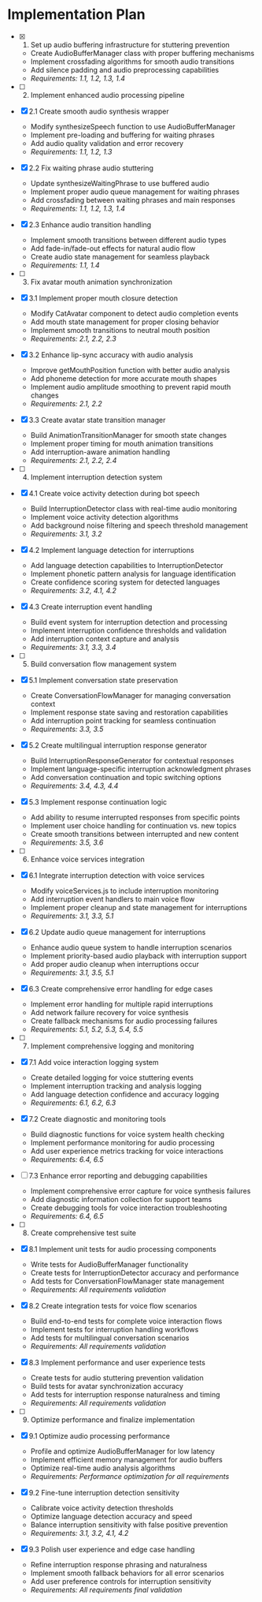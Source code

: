 # Implementation Plan

- [x] 1. Set up audio buffering infrastructure for stuttering prevention
  - Create AudioBufferManager class with proper buffering mechanisms
  - Implement crossfading algorithms for smooth audio transitions
  - Add silence padding and audio preprocessing capabilities
  - _Requirements: 1.1, 1.2, 1.3, 1.4_

- [ ] 2. Implement enhanced audio processing pipeline
- [x] 2.1 Create smooth audio synthesis wrapper
  - Modify synthesizeSpeech function to use AudioBufferManager
  - Implement pre-loading and buffering for waiting phrases
  - Add audio quality validation and error recovery
  - _Requirements: 1.1, 1.2, 1.3_

- [x] 2.2 Fix waiting phrase audio stuttering
  - Update synthesizeWaitingPhrase to use buffered audio
  - Implement proper audio queue management for waiting phrases
  - Add crossfading between waiting phrases and main responses
  - _Requirements: 1.1, 1.2, 1.3, 1.4_

- [x] 2.3 Enhance audio transition handling
  - Implement smooth transitions between different audio types
  - Add fade-in/fade-out effects for natural audio flow
  - Create audio state management for seamless playback
  - _Requirements: 1.1, 1.4_

- [ ] 3. Fix avatar mouth animation synchronization
- [x] 3.1 Implement proper mouth closure detection
  - Modify CatAvatar component to detect audio completion events
  - Add mouth state management for proper closing behavior
  - Implement smooth transitions to neutral mouth position
  - _Requirements: 2.1, 2.2, 2.3_

- [x] 3.2 Enhance lip-sync accuracy with audio analysis
  - Improve getMouthPosition function with better audio analysis
  - Add phoneme detection for more accurate mouth shapes
  - Implement audio amplitude smoothing to prevent rapid mouth changes
  - _Requirements: 2.1, 2.2_

- [x] 3.3 Create avatar state transition manager
  - Build AnimationTransitionManager for smooth state changes
  - Implement proper timing for mouth animation transitions
  - Add interruption-aware animation handling
  - _Requirements: 2.1, 2.2, 2.4_

- [ ] 4. Implement interruption detection system
- [x] 4.1 Create voice activity detection during bot speech
  - Build InterruptionDetector class with real-time audio monitoring
  - Implement voice activity detection algorithms
  - Add background noise filtering and speech threshold management
  - _Requirements: 3.1, 3.2_

- [x] 4.2 Implement language detection for interruptions
  - Add language detection capabilities to InterruptionDetector
  - Implement phonetic pattern analysis for language identification
  - Create confidence scoring system for detected languages
  - _Requirements: 3.2, 4.1, 4.2_

- [x] 4.3 Create interruption event handling
  - Build event system for interruption detection and processing
  - Implement interruption confidence thresholds and validation
  - Add interruption context capture and analysis
  - _Requirements: 3.1, 3.3, 3.4_

- [ ] 5. Build conversation flow management system
- [x] 5.1 Implement conversation state preservation
  - Create ConversationFlowManager for managing conversation context
  - Implement response state saving and restoration capabilities
  - Add interruption point tracking for seamless continuation
  - _Requirements: 3.3, 3.5_

- [x] 5.2 Create multilingual interruption response generator
  - Build InterruptionResponseGenerator for contextual responses
  - Implement language-specific interruption acknowledgment phrases
  - Add conversation continuation and topic switching options
  - _Requirements: 3.4, 4.3, 4.4_

- [x] 5.3 Implement response continuation logic
  - Add ability to resume interrupted responses from specific points
  - Implement user choice handling for continuation vs. new topics
  - Create smooth transitions between interrupted and new content
  - _Requirements: 3.5, 3.6_

- [ ] 6. Enhance voice services integration
- [x] 6.1 Integrate interruption detection with voice services
  - Modify voiceServices.js to include interruption monitoring
  - Add interruption event handlers to main voice flow
  - Implement proper cleanup and state management for interruptions
  - _Requirements: 3.1, 3.3, 5.1_

- [x] 6.2 Update audio queue management for interruptions
  - Enhance audio queue system to handle interruption scenarios
  - Implement priority-based audio playback with interruption support
  - Add proper audio cleanup when interruptions occur
  - _Requirements: 3.1, 3.5, 5.1_

- [x] 6.3 Create comprehensive error handling for edge cases
  - Implement error handling for multiple rapid interruptions
  - Add network failure recovery for voice synthesis
  - Create fallback mechanisms for audio processing failures
  - _Requirements: 5.1, 5.2, 5.3, 5.4, 5.5_

- [ ] 7. Implement comprehensive logging and monitoring
- [x] 7.1 Add voice interaction logging system
  - Create detailed logging for voice stuttering events
  - Implement interruption tracking and analysis logging
  - Add language detection confidence and accuracy logging
  - _Requirements: 6.1, 6.2, 6.3_

- [x] 7.2 Create diagnostic and monitoring tools
  - Build diagnostic functions for voice system health checking
  - Implement performance monitoring for audio processing
  - Add user experience metrics tracking for voice interactions
  - _Requirements: 6.4, 6.5_

- [ ] 7.3 Enhance error reporting and debugging capabilities
  - Implement comprehensive error capture for voice synthesis failures
  - Add diagnostic information collection for support teams
  - Create debugging tools for voice interaction troubleshooting
  - _Requirements: 6.4, 6.5_

- [ ] 8. Create comprehensive test suite
- [x] 8.1 Implement unit tests for audio processing components
  - Write tests for AudioBufferManager functionality
  - Create tests for InterruptionDetector accuracy and performance
  - Add tests for ConversationFlowManager state management
  - _Requirements: All requirements validation_

- [x] 8.2 Create integration tests for voice flow scenarios
  - Build end-to-end tests for complete voice interaction flows
  - Implement tests for interruption handling workflows
  - Add tests for multilingual conversation scenarios
  - _Requirements: All requirements validation_

- [x] 8.3 Implement performance and user experience tests
  - Create tests for audio stuttering prevention validation
  - Build tests for avatar synchronization accuracy
  - Add tests for interruption response naturalness and timing
  - _Requirements: All requirements validation_

- [ ] 9. Optimize performance and finalize implementation
- [x] 9.1 Optimize audio processing performance
  - Profile and optimize AudioBufferManager for low latency
  - Implement efficient memory management for audio buffers
  - Optimize real-time audio analysis algorithms
  - _Requirements: Performance optimization for all requirements_

- [x] 9.2 Fine-tune interruption detection sensitivity
  - Calibrate voice activity detection thresholds
  - Optimize language detection accuracy and speed
  - Balance interruption sensitivity with false positive prevention
  - _Requirements: 3.1, 3.2, 4.1, 4.2_

- [x] 9.3 Polish user experience and edge case handling
  - Refine interruption response phrasing and naturalness
  - Implement smooth fallback behaviors for all error scenarios
  - Add user preference controls for interruption sensitivity
  - _Requirements: All requirements final validation_